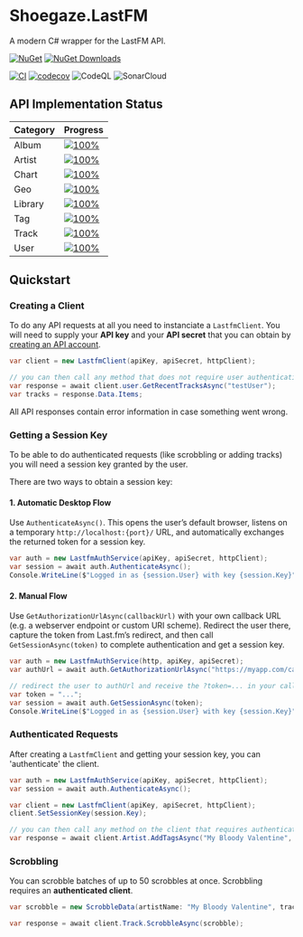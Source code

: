 # Shoegaze.LastFM
A modern C# wrapper for the LastFM API.

[![NuGet](https://img.shields.io/nuget/v/Shoegaze.LastFM.svg)](https://www.nuget.org/packages/Shoegaze.LastFM/)
[![NuGet Downloads](https://img.shields.io/nuget/dt/Shoegaze.LastFM.svg)](https://www.nuget.org/packages/Shoegaze.LastFM/)

[![CI](https://github.com/SHOEGAZEssb/Shoegaze.LastFM/actions/workflows/ci.yml/badge.svg?branch=main)](https://github.com/SHOEGAZEssb/Shoegaze.LastFM/actions/workflows/ci.yml)
[![codecov](https://codecov.io/gh/SHOEGAZEssb/Shoegaze.LastFM/branch/main/graph/badge.svg)](https://codecov.io/gh/SHOEGAZEssb/Shoegaze.LastFM)
![CodeQL](https://img.shields.io/github/actions/workflow/status/SHOEGAZEssb/Shoegaze.LastFM/codeql.yml?label=CodeQL)
![SonarCloud](https://sonarcloud.io/api/project_badges/measure?project=SHOEGAZEssb_Shoegaze.LastFM&metric=alert_status)

## API Implementation Status

| Category       | Progress |
|----------------|----------|
| Album          | [![100%](https://img.shields.io/badge/Progress-100%25-brightgreen)](https://github.com/SHOEGAZEssb/Shoegaze.LastFM/blob/main/Shoegaze.LastFM/Album/IAlbumApi.cs) |
| Artist         | [![100%](https://img.shields.io/badge/Progress-100%25-brightgreen)](https://github.com/SHOEGAZEssb/Shoegaze.LastFM/blob/main/Shoegaze.LastFM/Artist/IArtistApi.cs) |
| Chart          | [![100%](https://img.shields.io/badge/Progress-100%25-brightgreen)](https://github.com/SHOEGAZEssb/Shoegaze.LastFM/blob/main/Shoegaze.LastFM/Chart/IChartApi.cs) |
| Geo            | [![100%](https://img.shields.io/badge/Progress-100%25-brightgreen)](https://github.com/SHOEGAZEssb/Shoegaze.LastFM/blob/main/Shoegaze.LastFM/Geo/IGeoApi.cs) |
| Library        | [![100%](https://img.shields.io/badge/Progress-100%25-brightgreen)](https://github.com/SHOEGAZEssb/Shoegaze.LastFM/blob/main/Shoegaze.LastFM/Library/ILibraryApi.cs) |
| Tag            | [![100%](https://img.shields.io/badge/Progress-100%25-brightgreen)](https://github.com/SHOEGAZEssb/Shoegaze.LastFM/blob/main/Shoegaze.LastFM/Tag/ITagApi.cs) |
| Track          | [![100%](https://img.shields.io/badge/Progress-100%25-brightgreen)](https://github.com/SHOEGAZEssb/Shoegaze.LastFM/blob/main/Shoegaze.LastFM/Track/ITrackApi.cs) |
| User           | [![100%](https://img.shields.io/badge/Progress-100%25-brightgreen)](https://github.com/SHOEGAZEssb/Shoegaze.LastFM/blob/main/Shoegaze.LastFM/User/IUserApi.cs) |

## Quickstart

### Creating a Client

To do any API requests at all you need to instanciate a `LastfmClient`. You will need to supply your **API key** and your **API secret** that you can obtain by [creating an API account](https://www.last.fm/api/account/create).

```csharp
var client = new LastfmClient(apiKey, apiSecret, httpClient);

// you can then call any method that does not require user authentication
var response = await client.user.GetRecentTracksAsync("testUser");
var tracks = response.Data.Items;
```

All API responses contain error information in case something went wrong.

### Getting a Session Key

To be able to do authenticated requests (like scrobbling or adding tracks) you will need a session key granted by the user.

There are two ways to obtain a session key:

#### 1. Automatic Desktop Flow

Use `AuthenticateAsync()`. This opens the user’s default browser, listens on a temporary `http://localhost:{port}/` URL, and automatically exchanges the returned token for a session key.

```csharp
var auth = new LastfmAuthService(apiKey, apiSecret, httpClient);
var session = await auth.AuthenticateAsync();
Console.WriteLine($"Logged in as {session.User} with key {session.Key}");
```

#### 2. Manual Flow

Use `GetAuthorizationUrlAsync(callbackUrl)` with your own callback URL (e.g. a webserver endpoint or custom URI scheme). Redirect the user there, capture the token from Last.fm’s redirect, and then call `GetSessionAsync(token)` to complete authentication and get a session key.

```csharp
var auth = new LastfmAuthService(http, apiKey, apiSecret);
var authUrl = await auth.GetAuthorizationUrlAsync("https://myapp.com/callback");

// redirect the user to authUrl and receive the ?token=... in your callback handler
var token = "...";
var session = await auth.GetSessionAsync(token);
Console.WriteLine($"Logged in as {session.User} with key {session.Key}");
```

### Authenticated Requests

After creating a `LastfmClient` and getting your session key, you can 'authenticate' the client.

```csharp
var auth = new LastfmAuthService(apiKey, apiSecret, httpClient);
var session = await auth.AuthenticateAsync();

var client = new LastfmClient(apiKey, apiSecret, httpClient);
client.SetSessionKey(session.Key);

// you can then call any method on the client that requires authentication
var response = await client.Artist.AddTagsAsync("My Bloody Valentine", "shoegaze");
```

### Scrobbling

You can scrobble batches of up to 50 scrobbles at once.
Scrobbling requires an **authenticated client**.

```csharp
var scrobble = new ScrobbleData(artistName: "My Bloody Valentine", trackName: "Loomer", playedAt: DateTime.UtcNow);

var response = await client.Track.ScrobbleAsync(scrobble);
```
